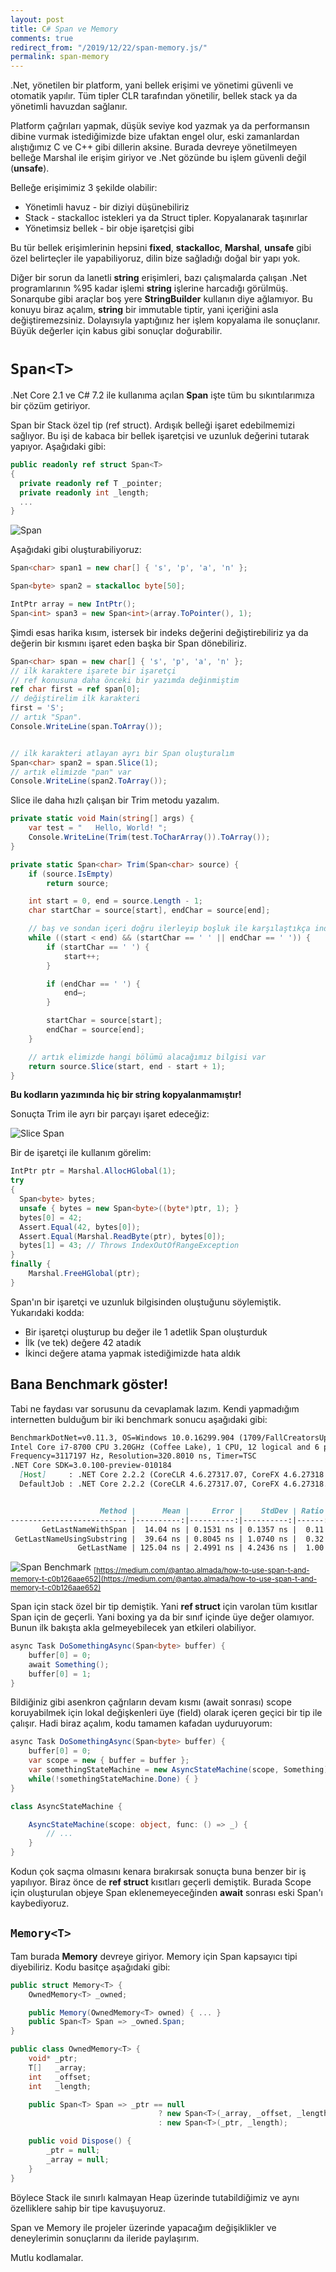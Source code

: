 ```yaml
---
layout: post
title: C# Span ve Memory
comments: true
redirect_from: "/2019/12/22/span-memory.js/"
permalink: span-memory
---
```


.Net, yönetilen bir platform, yani bellek erişimi ve yönetimi güvenli ve otomatik yapılır. Tüm tipler CLR tarafından yönetilir, bellek stack ya da yönetimli havuzdan sağlanır.

Platform çağrıları yapmak, düşük seviye kod yazmak ya da performansın dibine vurmak istediğimizde bize ufaktan engel olur, eski zamanlardan alıştığımız C ve C++ gibi dillerin aksine. Burada devreye yönetilmeyen belleğe Marshal ile erişim giriyor ve .Net gözünde bu işlem güvenli değil (**unsafe**).

Belleğe erişimimiz 3 şekilde olabilir:

* Yönetimli havuz - bir diziyi düşünebiliriz
* Stack - stackalloc istekleri ya da Struct tipler. Kopyalanarak taşınırlar
* Yönetimsiz bellek - bir obje işaretçisi gibi

Bu tür bellek erişimlerinin hepsini **fixed**, **stackalloc**, **Marshal**, **unsafe** gibi özel belirteçler ile yapabiliyoruz, dilin bize sağladığı doğal bir yapı yok.

Diğer bir sorun da lanetli **string** erişimleri, bazı çalışmalarda çalışan .Net programlarının %95 kadar işlemi **string** işlerine harcadığı görülmüş. Sonarqube gibi araçlar boş yere **StringBuilder** kullanın diye ağlamıyor. Bu konuyu biraz açalım, **string** bir immutable tiptir, yani içeriğini asla değiştiremezsiniz. Dolayısıyla yaptığınız her işlem kopyalama ile sonuçlanır. Büyük değerler için kabus gibi sonuçlar doğurabilir.

# ```Span<T>```

.Net Core 2.1 ve C# 7.2 ile kullanıma açılan **Span** işte tüm bu sıkıntılarımıza bir çözüm getiriyor.

Span bir Stack özel tip (ref struct). Ardışık belleği işaret edebilmemizi sağlıyor. Bu işi de kabaca bir bellek işaretçisi ve uzunluk değerini tutarak yapıyor. Aşağıdaki gibi:

```csharp
public readonly ref struct Span<T>
{
  private readonly ref T _pointer;
  private readonly int _length;
  ...
}
```

![Span](/assets/span-memory-span.png)

Aşağıdaki gibi oluşturabiliyoruz:

```csharp
Span<char> span1 = new char[] { 's', 'p', 'a', 'n' };

Span<byte> span2 = stackalloc byte[50];

IntPtr array = new IntPtr();
Span<int> span3 = new Span<int>(array.ToPointer(), 1);
```

Şimdi esas harika kısım, istersek bir indeks değerini değiştirebiliriz ya da değerin bir kısmını işaret eden başka bir Span dönebiliriz.

```csharp
Span<char> span = new char[] { 's', 'p', 'a', 'n' };
// ilk karaktere işarete bir işaretçi
// ref konusuna daha önceki bir yazımda değinmiştim
ref char first = ref span[0];
// değiştirelim ilk karakteri
first = 'S';
// artık "Span".
Console.WriteLine(span.ToArray());


// ilk karakteri atlayan ayrı bir Span oluşturalım
Span<char> span2 = span.Slice(1);
// artık elimizde "pan" var
Console.WriteLine(span2.ToArray());
```

Slice ile daha hızlı çalışan bir Trim metodu yazalım.

```csharp
private static void Main(string[] args) {
    var test = "   Hello, World! ";
    Console.WriteLine(Trim(test.ToCharArray()).ToArray());
}

private static Span<char> Trim(Span<char> source) {
    if (source.IsEmpty)
        return source;

    int start = 0, end = source.Length - 1;
    char startChar = source[start], endChar = source[end];

    // baş ve sondan içeri doğru ilerleyip boşluk ile karşılaştıkça indeksleri düzenliyoruz
    while ((start < end) && (startChar == ' ' || endChar == ' ')) {
        if (startChar == ' ') {
            start++;
        }

        if (endChar == ' ') {
            end—;
        }

        startChar = source[start];
        endChar = source[end];
    }

    // artık elimizde hangi bölümü alacağımız bilgisi var
    return source.Slice(start, end - start + 1);
}
```

**Bu kodların yazımında hiç bir string kopyalanmamıştır!**

Sonuçta Trim ile ayrı bir parçayı işaret edeceğiz:

![Slice Span](/assets/span-memory-slice-span.png)


Bir de işaretçi ile kullanım görelim:

```csharp
IntPtr ptr = Marshal.AllocHGlobal(1);
try
{
  Span<byte> bytes;
  unsafe { bytes = new Span<byte>((byte*)ptr, 1); }
  bytes[0] = 42;
  Assert.Equal(42, bytes[0]);
  Assert.Equal(Marshal.ReadByte(ptr), bytes[0]);
  bytes[1] = 43; // Throws IndexOutOfRangeException
}
finally {
    Marshal.FreeHGlobal(ptr);
}
```

Span'ın bir işaretçi ve uzunluk bilgisinden oluştuğunu söylemiştik. Yukarıdaki kodda:

* Bir işaretçi oluşturup bu değer ile 1 adetlik Span oluşturduk
* İlk (ve tek) değere 42 atadık
* İkinci değere atama yapmak istediğimizde hata aldık

## Bana Benchmark göster!

Tabi ne faydası var sorusunu da cevaplamak lazım. Kendi yapmadığım internetten bulduğum bir iki benchmark sonucu aşağıdaki gibi:

```markdown
BenchmarkDotNet=v0.11.3, OS=Windows 10.0.16299.904 (1709/FallCreatorsUpdate/Redstone3)
Intel Core i7-8700 CPU 3.20GHz (Coffee Lake), 1 CPU, 12 logical and 6 physical cores
Frequency=3117197 Hz, Resolution=320.8010 ns, Timer=TSC
.NET Core SDK=3.0.100-preview-010184
  [Host]     : .NET Core 2.2.2 (CoreCLR 4.6.27317.07, CoreFX 4.6.27318.02), 64bit RyuJIT
  DefaultJob : .NET Core 2.2.2 (CoreCLR 4.6.27317.07, CoreFX 4.6.27318.02), 64bit RyuJIT


                    Method |      Mean |     Error |    StdDev | Ratio | Rank | Gen 0/1k Op | Gen 1/1k Op | Gen 2/1k Op | Allocated Memory/Op |
-------------------------- |----------:|----------:|----------:|------:|-----:|------------:|------------:|------------:|--------------------:|
       GetLastNameWithSpan |  14.04 ns | 0.1531 ns | 0.1357 ns |  0.11 |    1 |           - |           - |           - |                   - |
 GetLastNameUsingSubstring |  39.64 ns | 0.8045 ns | 1.0740 ns |  0.32 |    2 |      0.0063 |           - |           - |                40 B |
               GetLastName | 125.04 ns | 2.4991 ns | 4.2436 ns |  1.00 |    3 |      0.0253 |           - |           - |               160 B |
```

![Span Benchmark](/assets/span-memory-benchmark.png)
<sub>[https://medium.com/@antao.almada/how-to-use-span-t-and-memory-t-c0b126aae652](https://medium.com/@antao.almada/how-to-use-span-t-and-memory-t-c0b126aae652)</sub>

Span için stack özel bir tip demiştik. Yani **ref struct** için varolan tüm kısıtlar Span için de geçerli. Yani boxing ya da bir sınıf içinde üye değer olamıyor. Bunun ilk bakışta akla gelmeyebilecek yan etkileri olabiliyor.

```csharp
async Task DoSomethingAsync(Span<byte> buffer) {
    buffer[0] = 0;
    await Something();
    buffer[0] = 1;
}
```

Bildiğiniz gibi asenkron çağrıların devam kısmı (await sonrası) scope koruyabilmek için lokal değişkenleri üye (field) olarak içeren geçici bir tip ile çalışır. Hadi biraz açalım, kodu tamamen kafadan uyduruyorum:

```csharp
async Task DoSomethingAsync(Span<byte> buffer) {
    buffer[0] = 0;
    var scope = new { buffer = buffer };
    var somethingStateMachine = new AsyncStateMachine(scope, Something);
    while(!somethingStateMachine.Done) { }
}

class AsyncStateMachine {

    AsyncStateMachine(scope: object, func: () => _) {
        // ...
    }
}
```

Kodun çok saçma olmasını kenara bırakırsak sonuçta buna benzer bir iş yapılıyor. Biraz önce de **ref struct** kısıtları geçerli demiştik. Burada Scope için oluşturulan objeye Span eklenemeyeceğinden **await** sonrası eski Span'ı kaybediyoruz.

## ```Memory<T>```

Tam burada **Memory** devreye giriyor. Memory için Span kapsayıcı tipi diyebiliriz. Kodu basitçe aşağıdaki gibi:

```csharp
public struct Memory<T> {
    OwnedMemory<T> _owned;

    public Memory(OwnedMemory<T> owned) { ... }
    public Span<T> Span => _owned.Span;
}

public class OwnedMemory<T> {
    void* _ptr;
    T[]   _array;
    int   _offset;
    int   _length;

    public Span<T> Span => _ptr == null
                                 ? new Span<T>(_array, _offset, _length)
                                 : new Span<T>(_ptr, _length);

    public void Dispose() {
        _ptr = null;
        _array = null;
    }
}
```

Böylece Stack ile sınırlı kalmayan Heap üzerinde tutabildiğimiz ve aynı özelliklere sahip bir tipe kavuşuyoruz.

Span ve Memory ile projeler üzerinde yapacağım değişiklikler ve deneylerimin sonuçlarını da ileride paylaşırım.

Mutlu kodlamalar.
